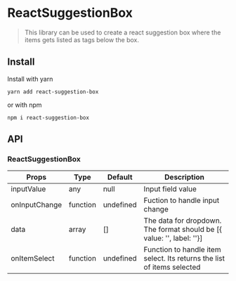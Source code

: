 # ReactSuggestionBox

> This library can be used to create a react suggestion box where the items gets listed as tags below the box.

## Install

Install with yarn
```
yarn add react-suggestion-box
```
or with npm
```
npm i react-suggestion-box
```

## API

### ReactSuggestionBox

| Props  | Type | Default | Description |
| ------ | ---- | ------- | ----------- |
| inputValue | any | null | Input field value  |
| onInputChange | function | undefined |  Fuction to handle input change |
| data  | array | [] | The data for dropdown. The format should be [{ value: '', label: ''}] |
| onItemSelect  | function | undefined | Function to handle item select. Its returns the list of items selected |


